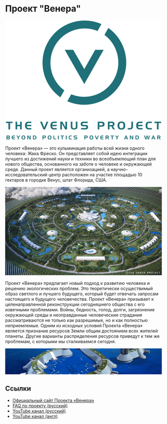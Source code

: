 # Проект "Венера"

![&#x43B;&#x43E;&#x433;&#x43E;&#x442;&#x438;&#x43F; &#x41F;&#x440;&#x43E;&#x435;&#x43A;&#x442;&#x430; &#x412;&#x435;&#x43D;&#x435;&#x440;&#x430;](../.gitbook/assets/1200px-The_Venus_Project_logo_and_wordmark.svg.png)

Проект «Венера» — это кульминация работы всей жизни одного человека: Жака Фреско. Он представляет собой идею интеграции лучшего из достижений науки и техники во всеобъемлющий план для нового общества, основанного на заботе о человеке и окружающей среде. Данный проект является организацией, а научно-исследовательский центр расположен на участке площадью 10 гектаров в городке Венус, штат Флорида, США.

![&#x446;&#x438;&#x440;&#x43A;&#x443;&#x43B;&#x44F;&#x440;&#x43D;&#x44B;&#x439; &#x433;&#x43E;&#x440;&#x43E;&#x434;](../.gitbook/assets/tvp%20circular%20city.jpeg)

Проект «Венера» предлагает новый подход к развитию человека и решению экологических проблем. Это теоретически осуществимый образ светлого и лучшего будущего, который будет отвечать запросам настоящего и будущего человечества. Проект «Венера» призывает к целенаправленной реконструкции сегодняшнего общества c его извечными проблемами. Войны, бедность, голод, долги, загрязнение окружающей среды и неоправданные человеческие страдания рассматриваются не только как разрешимые, но и как полностью неприемлемые. Одним из исходных условий Проекта «Венера» является признание ресурсов Земли общим достоянием всех жителей планеты. Другие варианты распределения ресурсов приведут к тем же проблемам, с которыми мы сталкиваемся сегодня.

![&#x43C;&#x43E;&#x440;&#x441;&#x43A;&#x43E;&#x439; &#x433;&#x43E;&#x440;&#x43E;&#x434;](../.gitbook/assets/channels4_banner.jpg)

## Ссылки

* [Официальный сайт Проекта «Венера»](https://www.thevenusproject.com/)
* [FAQ по проекту \(русский\)](https://designing-the-future.org/the-venus-project-faq/)
* [YouTube канал \(русский\)](https://www.youtube.com/channel/UC2lgvkAKm3jCSY4QB5JkNtg)
* [YouTube канал \(англ\)](https://www.youtube.com/user/thevenusprojectmedia)

